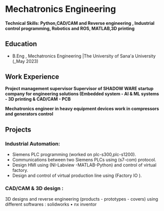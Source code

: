 # Mechatronics Engineering

#### Technical Skills: Python,CAD/CAM and Reverse engineering , Industrial control programming, Robotics and ROS, MATLAB,3D printing

## Education
- B.Eng , Mechatronics Engineering |The University of Sana'a University  (_May 2023)								       	

## Work Experience
**Project management supervisor
Supervisor of SHADOW WARE startup company for engineering solutions
(Embedded system - AI & ML systems - 3D printing & CAD/CAM - PCB**

**Mechatronics engineer in heavy equipment devices
work in compressors and generators control**

## Projects
### Industrial Automation:
- Siemens PLC programming (worked on plc-s300,plc-s1200).
- Communications between two Siemens PLCs using (s7-com) protocol.
- Design HMI using (NI-Labview -MATLAB-Python) and control of virtual
factory.
- Design and control of virtual production line using (Factory IO ).

### CAD/CAM & 3D design :
3D designs and reverse engineering (products - prototypes - covers) using
different softwares :
solidworks • nx inventor

